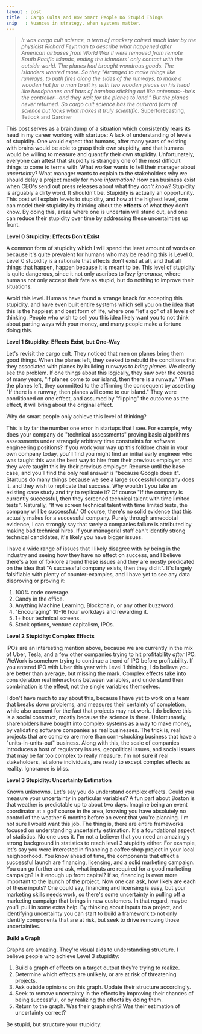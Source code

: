 ```yaml
---
layout : post
title  : Cargo Cults and How Smart People Do Stupid Things
snip   : Nuances in strategy, when systems matter.
---
```


>*It was cargo cult science, a term of mockery coined much later by the physicist Richard Feynman to
describe what happened after American airbases from World War II were removed from remote South Pacific
islands, ending the islanders' only contact with the outside world. The planes had brought wondrous
goods. The Islanders wanted more. So they "Arranged to make things like runways, to puth fires along
the sides of the runways, to make a wooden hut for a man to sit in, with two wooden pieces on his head
like headphones and bars of bamboo sticking out like antennas--he's the controller--and they wait for
the planes to land." But the planes never returned. So cargo cult science has the outward form of science
but lacks what makes it truly scientific.*
Superforecasting, Tetlock and Gardner

This post serves as a braindump of a situation which consistently rears its head in my career working with
startups: A lack of understanding of levels of stupidity. One would expect that humans, after many years
of existing with brains would be able to grasp their own stupidity, and that humans would be willing
to measure and quantify their own stupidity. Unfortunately, everyone can attest that stupidity is strangely
one of the most difficult things to come to terms with. What worker wants to tell their manager about
*uncertainty*? What manager wants to explain to the stakeholders why we should delay a project merely
for more *information*? How can business exist when CEO's send out press releases about what they
*don't know*? Stupidity is arguably a dirty word. It shouldn't be. Stupidity is actually an opportunity.
This post will explain levels to stupidity, and how at the highest level, one can model their stupidity
by thinking about the **effects** of what they don't know. By doing this, areas where one is uncertain
will stand out, and one can reduce their stupidity over time by addressing these uncertainties up front.

**Level 0 Stupidity: Effects Don't Exist**

A common form of stupidity which I will spend the least amount of words on because it's quite prevalent
for humans who may be reading this is Level 0. Level 0 stupidity
is a rationale that effects don't exist at all, and that all things that happen, happen because it is
meant to be. This level of stupidity is quite dangerous, since it not only ascribes to *lazy ignorance*,
where humans not only accept their fate as stupid, but do nothing to improve their situations.

Avoid this level. Humans have found a strange knack for accepting this stupidity, and have even built entire
systems which sell you on the idea that this is the happiest and best form of life, where one "let's go"
of all levels of thinking. People who wish to sell you this idea likely want you to not think about
parting ways with your money, and many people make a fortune doing this.

**Level 1 Stupidity: Effects Exist, but One-Way**

Let's revisit the cargo cult. They noticed that men on planes bring them good things. When the planes
left, they seeked to rebuild the conditions that they associated with planes by building runways to
*bring planes*. We clearly see the problem. If one things about this logically, they saw over the
course of many years, "If planes come to our island, then there is a runway." When the planes left,
they committed to the affirming the consequent by asserting "If there is a runway, then planes will come
to our island." They were conditioned on one effect, and assumed by "flipping" the outcome as the effect,
it will bring about the original effect.

Why do smart people only achieve this level of thinking?

This is by far the number one error in startups that I see. For example, why does your company do
"technical assessments" proving basic algorithms assessments under strangely arbitrary time constraints
for software engineering positions? If you
work your way up this folklore chain in your own company today, you'll find you might find an initial
early engineer who was taught this was the best way to hire from their previous employer, and they were
taught this by their previous employer. Recurse until the base case, and you'll find the only real
answer is "because Google does it". Startups do many things because we see a large successful company
does it, and they wish to replicate that success. Why wouldn't you take an existing case study and try
to replicate it? Of course "If the company is currently successful, then they screened technical talent
with time limited tests". Naturally, "If we screen technical talent with time limited tests, the company
will be successful." Of course, there's no solid evidence that this actually makes for a successful
company. Purely through annecdotal evidence, I can strongly say that rarely a companies failure is
attributed by making bad technical hires. If your managerial staff can't identify strong technical
candidates, it's likely you have bigger issues.

I have a wide range of issues that I likely disagree with by being in the industry and seeing how
they have no effect on success, and I believe there's a ton of folklore around these issues and they
are mostly predicated on the idea that "A successful company exists, then they did it". It's largely
falsifiable with plenty of counter-examples, and I have yet to see any data disproving or proving it:
1. 100% code coverage.
2. Candy in the office.
3. Anything Machine Learning, Blockchain, or any other buzzword.
4. "Encouraging" 10-16 hour workdays and rewarding it.
5. 1+ hour technical screens.
6. Stock options, venture capitalism, IPOs.

**Level 2 Stupidity: Complex Effects**

IPOs are an interesting mention above, because we are currently in the mix of Uber, Tesla,
and a few other companies trying to hit profitability *after* IPO. WeWork is somehow trying to continue
a trend of IPO before profitability. If you entered IPO with Uber this year with Level 1 thinking,
I do believe you are better than average, but missing the mark. Complex effects take into consideration
real interactions between variables, and understand their combination is the effect, not the single
variables themselves.

I don't have much to say about this, because I have yet to work on a team that breaks down problems,
and measures their certainty of completion, while also account for the fact that projects may not work.
I do believe this is a social construct, mostly because the science is there. Unfortunately, shareholders
have bought into complex systems as a way to make money, by validating software companies as real businesses.
The trick is, real projects that are complex are more than corn-shucking business that have a "units-in-units-out"
business. Along with this, the scale of companies introduces a host of regulatory issues, geopolitical issues, and
social issues that may be far too complex to really measure. I'm not sure if real stakeholders,
let alone individuals, are ready to except complex effects as reality. Ignorance is bliss.

**Level 3 Stupidity: Uncertainty Estimation**

Known unknowns. Let's say you do understand complex effects. Could you measure your uncertainty in
particular variables? A fun part about Boston is that weather is predictable up to about two days.
Imagine being an event coordinator at a golf course in the area, knowing you have absolutely no control of
the weather 6 months before an event that you're planning. I'm not sure I would want this job. The thing
is, there are entire frameworks focused on understanding uncertainty estimation. It's a foundational
aspect of statistics. No one uses it. I'm not a believer that you need an amazingly strong background in statistics
to reach level 3 stupidity either. For example, let's say you were interested in financing a coffee shop
project in your local neighborhood. You know ahead of time, the components that effect a successful launch are
financing, licensing, and a solid marketing campaign. You can go further and ask, what inputs are required
for a good marketing campaign? Is it enough up front capital? If so, financing is even more important to
the launch of the project. Now one can ask, how likely are each of these inputs? One could say, financing
and licensing is easy, but your marketing skills needs work, so there's some uncertainty in pulling off
a marketing campaign that brings in new customers. In that regard, maybe you'll pull in some extra
help. By thinking about inputs to a project, and identifying uncertainty you can start to build a framework
to not only identify components that are at risk, but seek to drive removing those uncertainties.

**Build a Graph**

Graphs are amazing. They're visual aids to understanding structure. I believe people who achieve Level 3 stupidity:
1. Build a graph of effects on a target output they're trying to realize.
2. Determine which effects are unlikely, or are at risk of threatening projects.
3. Ask outside opinions on this graph. Update their structure accordingly.
4. Seek to remove uncertainty in the effects by improving their chances of being successful, or by realizing the effects
by doing them.
5. Return to the graph. Was their graph right? Was their estimation of uncertainty correct? 

Be stupid, but structure your stupidity.
